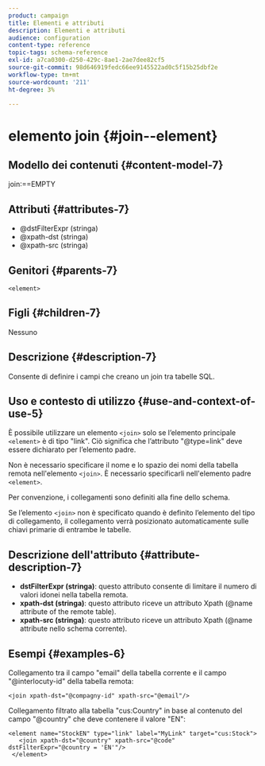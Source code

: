 ```yaml
---
product: campaign
title: Elementi e attributi
description: Elementi e attributi
audience: configuration
content-type: reference
topic-tags: schema-reference
exl-id: a7ca0300-d250-429c-8ae1-2ae7dee82cf5
source-git-commit: 98d646919fedc66ee9145522ad0c5f15b25dbf2e
workflow-type: tm+mt
source-wordcount: '211'
ht-degree: 3%

---
```


# elemento join {#join--element}

## Modello dei contenuti {#content-model-7}

join:==EMPTY

## Attributi {#attributes-7}

* @dstFilterExpr (stringa)
* @xpath-dst (stringa)
* @xpath-src (stringa)

## Genitori {#parents-7}

`<element>`

## Figli {#children-7}

Nessuno

## Descrizione {#description-7}

Consente di definire i campi che creano un join tra tabelle SQL.

## Uso e contesto di utilizzo {#use-and-context-of-use-5}

È possibile utilizzare un elemento `<join>` solo se l’elemento principale `<element>` è di tipo &quot;link&quot;. Ciò significa che l’attributo &quot;@type=link&quot; deve essere dichiarato per l’elemento padre.

Non è necessario specificare il nome e lo spazio dei nomi della tabella remota nell&#39;elemento `<join>`. È necessario specificarli nell&#39;elemento padre `<element>`.

Per convenzione, i collegamenti sono definiti alla fine dello schema.

Se l’elemento `<join>` non è specificato quando è definito l’elemento del tipo di collegamento, il collegamento verrà posizionato automaticamente sulle chiavi primarie di entrambe le tabelle.

## Descrizione dell&#39;attributo {#attribute-description-7}

* **dstFilterExpr (stringa)**: questo attributo consente di limitare il numero di valori idonei nella tabella remota.
* **xpath-dst (stringa)**: questo attributo riceve un attributo Xpath (@name attribute of the remote table).
* **xpath-src (stringa)**: questo attributo riceve un attributo Xpath (@name attribute nello schema corrente).

## Esempi {#examples-6}

Collegamento tra il campo &quot;email&quot; della tabella corrente e il campo &quot;@interlocuty-id&quot; della tabella remota:

```
<join xpath-dst="@compagny-id" xpath-src="@email"/>
```

Collegamento filtrato alla tabella &quot;cus:Country&quot; in base al contenuto del campo &quot;@country&quot; che deve contenere il valore &quot;EN&quot;:

```
<element name="StockEN" type="link" label="MyLink" target="cus:Stock">
   <join xpath-dst="@country" xpath-src="@code" dstFilterExpr="@country = 'EN'"/>
 </element>
```
